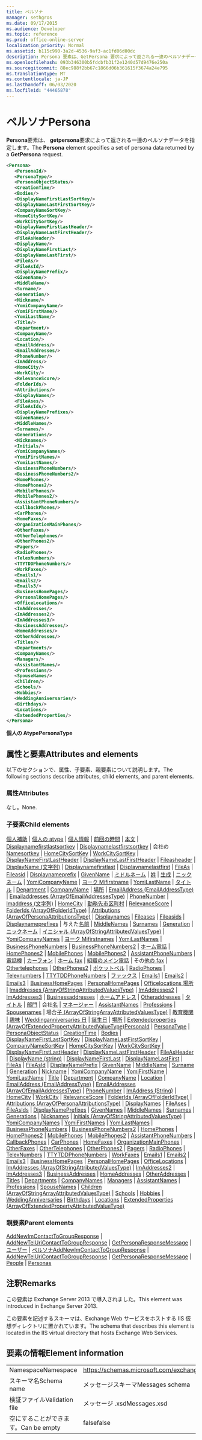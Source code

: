 ```yaml
---
title: ペルソナ
manager: sethgros
ms.date: 09/17/2015
ms.audience: Developer
ms.topic: reference
ms.prod: office-online-server
localization_priority: Normal
ms.assetid: b115c990-3a2d-4536-9af3-ac1fd06d00dc
description: Persona 要素は、GetPersona 要求によって返される一連のペルソナデータを指定します。
ms.openlocfilehash: 093b346300b5fdcbfb31f2e1240d57d9476e250a
ms.sourcegitcommit: 88ec988f2bb67c1866d06b361615f3674a24e795
ms.translationtype: MT
ms.contentlocale: ja-JP
ms.lasthandoff: 06/03/2020
ms.locfileid: "44465878"
---
```

# <a name="persona"></a><span data-ttu-id="91453-103">ペルソナ</span><span class="sxs-lookup"><span data-stu-id="91453-103">Persona</span></span>

<span data-ttu-id="91453-104">**Persona**要素は、 **getpersona**要求によって返される一連のペルソナデータを指定します。</span><span class="sxs-lookup"><span data-stu-id="91453-104">The **Persona** element specifies a set of persona data returned by a **GetPersona** request.</span></span> 
  
```XML
<Persona>
   <PersonaId/>
   <PersonaType/>
   <PersonaObjectStatus/>
   <CreationTime/>
   <Bodies/>
   <DisplayNameFirstLastSortKey/>
   <DisplayNameLastFirstSortKey/>
   <CompanyNameSortKey/>
   <HomeCitySortKey/>
   <WorkCitySortKey/>
   <DisplayNameFirstLastHeader/>
   <DisplayNameLastFirstHeader/>
   <FileAsHeader/>
   <DisplayName/>
   <DisplayNameFirstLast/>
   <DisplayNameLastFirst/>
   <FileAs/>
   <FileAsId/>
   <DisplayNamePrefix/>
   <GivenName/>
   <MiddleName/>
   <Surname/>
   <Generation/>
   <Nickname/>
   <YomiCompanyName/>
   <YomiFirstName/>
   <YomiLastName/>
   <Title/>
   <Department/>
   <CompanyName/>
   <Location/>
   <EmailAddress/>
   <EmailAddresses/>
   <PhoneNumber/>
   <ImAddress/>
   <HomeCity/>
   <WorkCity/>
   <RelevanceScore/>
   <FolderIds/>
   <Attributions/>
   <DisplayNames/>
   <FileAses/>
   <FileAsIds/>
   <DisplayNamePrefixes/>
   <GivenNames/>
   <MiddleNames/>
   <Surnames/>
   <Generations/>
   <Nicknames/>
   <Initials/>
   <YomiCompanyNames/>
   <YomiFirstNames/>
   <YomiLastNames/>
   <BusinessPhoneNumbers/>
   <BusinessPhoneNumbers2/>
   <HomePhones/>
   <HomePhones2/>
   <MobilePhones/>
   <MobilePhones2/>
   <AssistantPhoneNumbers/>
   <CallbackPhones/>
   <CarPhones/>
   <HomeFaxes/>
   <OrganizationMainPhones/>
   <OtherFaxes/>
   <OtherTelephones/>
   <OtherPhones2/>
   <Pagers/>
   <RadioPhones/>
   <TelexNumbers/>
   <TTYTDDPhoneNumbers/>
   <WorkFaxes/>
   <Emails1/>
   <Emails2/>
   <Emails3/>
   <BusinessHomePages/>
   <PersonalHomePages/>
   <OfficeLocations/>
   <ImAddresses/>
   <ImAddresses2/>
   <ImAddresses3/>
   <BusinessAddresses/>
   <HomeAddresses/>
   <OtherAddresses/>
   <Titles/>
   <Departments/>
   <CompanyNames/>
   <Managers/>
   <AssistantNames/>
   <Professions/>
   <SpouseNames/>
   <Children/>
   <Schools/>
   <Hobbies/>
   <WeddingAnniversaries/>
   <Birthdays/>
   <Locations/>
   <ExtendedProperties/>
</Persona>

```

 <span data-ttu-id="91453-105">**個人の Atype**</span><span class="sxs-lookup"><span data-stu-id="91453-105">**PersonaType**</span></span>
## <a name="attributes-and-elements"></a><span data-ttu-id="91453-106">属性と要素</span><span class="sxs-lookup"><span data-stu-id="91453-106">Attributes and elements</span></span>

<span data-ttu-id="91453-107">以下のセクションで、属性、子要素、親要素について説明します。</span><span class="sxs-lookup"><span data-stu-id="91453-107">The following sections describe attributes, child elements, and parent elements.</span></span>
  
### <a name="attributes"></a><span data-ttu-id="91453-108">属性</span><span class="sxs-lookup"><span data-stu-id="91453-108">Attributes</span></span>

<span data-ttu-id="91453-109">なし。</span><span class="sxs-lookup"><span data-stu-id="91453-109">None.</span></span>
  
### <a name="child-elements"></a><span data-ttu-id="91453-110">子要素</span><span class="sxs-lookup"><span data-stu-id="91453-110">Child elements</span></span>

<span data-ttu-id="91453-111">[個人補助](personaid.md)  | [個人の atype](personatype.md)  | [個人情報](personaobjectstatus.md)  | [前回の時間](creationtime.md)  | [本文](bodies.md)  | [Displaynamefirstlastsortkey](displaynamefirstlastsortkey.md)  | [Displaynamelastfirstsortkey](displaynamelastfirstsortkey.md)  | 会社の[Namesortkey](companynamesortkey.md)  | [HomeCitySortKey](homecitysortkey.md)  | [WorkCitySortKey](workcitysortkey.md)  | [DisplayNameFirstLastHeader](displaynamefirstlastheader.md)  | [DisplayNameLastFirstHeader](displaynamelastfirstheader.md)  | [Fileasheader](fileasheader.md)  | [DisplayName (文字列)](displayname-string.md)  | [Displaynamefirstlast](displaynamefirstlast.md)  | [Displaynamelastfirst](displaynamelastfirst.md)  | [FileAs](fileas.md)  | [Fileasid](fileasid.md)  | [Displaynameprefix](displaynameprefix.md)  | [GivenName](givenname.md)  | [ミドルネーム](middlename.md)  | [姓](surname.md)  | [生成](generation.md)  | [ニックネーム](nickname.md)  | [YomiCompanyName](yomicompanyname.md)  | [ヨーク Mifirstname](yomifirstname.md)  | [YomiLastName](yomilastname.md)  | [タイトル](title.md)  | [Department](department.md)  | [CompanyName](companyname.md)  | [場所](location.md)  | [EmailAddress (EmailAddressType)](emailaddress-emailaddresstype.md)  | [Emailaddresses (ArrayOfEmailAddressesType)](emailaddresses-arrayofemailaddressestype.md)  | [PhoneNumber](phonenumber.md)  | [Imaddress (文字列)](imaddress-string.md)  | [HomeCity](homecity.md)  | [勤務先市区町村](workcity.md)  | [RelevanceScore](relevancescore.md)  | [FolderIds (ArrayOfFolderIdType)](folderids-arrayoffolderidtype.md)  | [Attributions (ArrayOfPersonaAttributionsType)](attributions-arrayofpersonaattributionstype.md)  | [Displaynames](displaynames.md)  | [Fileases](fileases.md)  | [Fileasids](fileasids.md)  | [Displaynameprefixes](displaynameprefixes.md)  | 与えた[名前](givennames.md)  | [MiddleNames](middlenames.md)  | [Surnames](surnames.md)  | [Generation](generations.md)  | [ニックネーム](nicknames.md)  | [イニシャル (ArrayOfStringAttributedValuesType)](initials-arrayofstringattributedvaluestype.md)  | [YomiCompanyNames](yomicompanynames.md)  | [ヨーク Mifirstnames](yomifirstnames.md)  | [YomiLastNames](yomilastnames.md)  | [BusinessPhoneNumbers](businessphonenumbers.md)  | [BusinessPhoneNumbers2](businessphonenumbers2.md)  | [ホーム電話](homephones.md)  | [HomePhones2](homephones2.md)  | [MobilePhones](mobilephones.md)  | [MobilePhones2](mobilephones2.md)  | [AssistantPhoneNumbers](assistantphonenumbers.md)  | [電話機](callbackphones.md)  | [カーフォン](carphones.md)  | [ホーム fax](homefaxes.md)  | [組織のメイン電話](organizationmainphones.md)  | その[他の fax](otherfaxes.md)  | [Othertelephones](othertelephones.md)  | [OtherPhones2](otherphones2.md)  | [ポケットベル](pagers.md)  | [RadioPhones](radiophones.md)  | [Telexnumbers](telexnumbers.md)  | [TTYTDDPhoneNumbers](ttytddphonenumbers.md)  | [ファックス](workfaxes.md)  | [Emails1](emails1.md)  | [Emails2](emails2.md)  | [Emails3](emails3.md)  | [BusinessHomePages](businesshomepages.md)  | [PersonalHomePages](personalhomepages.md)  | [Officelocations 場所](officelocations.md)  | [Imaddresses (ArrayOfStringAttributedValuesType)](imaddresses-arrayofstringattributedvaluestype.md)  | [ImAddresses2](imaddresses2.md)  | [ImAddresses3](imaddresses3.md)  | [Businessaddresses](businessaddresses.md)  | [ホームアドレス](homeaddresses.md)  | [Otheraddresses](otheraddresses.md)  | [タイトル](titles.md)  | [部門](departments.md)  | 会社[名](companynames.md)  | [マネージャー](managers.md)  | [AssistantNames](assistantnames.md)  | [Professions](professions.md)  | [Spousenames](spousenames.md)  |  場合[子 (ArrayOfStringArrayAttributedValuesType)](children-arrayofstringarrayattributedvaluestype.md)  | [教育機関](schools.md)  | [趣味](hobbies.md)  | [Weddinganniversaries 日](weddinganniversaries.md)  | [誕生日](birthdays.md)  | [場所](locations.md)  | [Extendedproperties (ArrayOfExtendedPropertyAttributedValueType)](extendedproperties-arrayofextendedpropertyattributedvaluetype.md)</span><span class="sxs-lookup"><span data-stu-id="91453-111">[PersonaId](personaid.md) | [PersonaType](personatype.md) | [PersonaObjectStatus](personaobjectstatus.md) | [CreationTime](creationtime.md) | [Bodies](bodies.md) | [DisplayNameFirstLastSortKey](displaynamefirstlastsortkey.md) | [DisplayNameLastFirstSortKey](displaynamelastfirstsortkey.md) | [CompanyNameSortKey](companynamesortkey.md) | [HomeCitySortKey](homecitysortkey.md) | [WorkCitySortKey](workcitysortkey.md) | [DisplayNameFirstLastHeader](displaynamefirstlastheader.md) | [DisplayNameLastFirstHeader](displaynamelastfirstheader.md) | [FileAsHeader](fileasheader.md) | [DisplayName (string)](displayname-string.md) | [DisplayNameFirstLast](displaynamefirstlast.md) | [DisplayNameLastFirst](displaynamelastfirst.md) | [FileAs](fileas.md) | [FileAsId](fileasid.md) | [DisplayNamePrefix](displaynameprefix.md) | [GivenName](givenname.md) | [MiddleName](middlename.md) | [Surname](surname.md) | [Generation](generation.md) | [Nickname](nickname.md) | [YomiCompanyName](yomicompanyname.md) | [YomiFirstName](yomifirstname.md) | [YomiLastName](yomilastname.md) | [Title](title.md) | [Department](department.md) | [CompanyName](companyname.md) | [Location](location.md) | [EmailAddress (EmailAddressType)](emailaddress-emailaddresstype.md) | [EmailAddresses (ArrayOfEmailAddressesType)](emailaddresses-arrayofemailaddressestype.md) | [PhoneNumber](phonenumber.md) | [ImAddress (String)](imaddress-string.md) | [HomeCity](homecity.md) | [WorkCity](workcity.md) | [RelevanceScore](relevancescore.md) | [FolderIds (ArrayOfFolderIdType)](folderids-arrayoffolderidtype.md) | [Attributions (ArrayOfPersonaAttributionsType)](attributions-arrayofpersonaattributionstype.md) | [DisplayNames](displaynames.md) | [FileAses](fileases.md) | [FileAsIds](fileasids.md) | [DisplayNamePrefixes](displaynameprefixes.md) | [GivenNames](givennames.md) | [MiddleNames](middlenames.md) | [Surnames](surnames.md) | [Generations](generations.md) | [Nicknames](nicknames.md) | [Initials (ArrayOfStringAttributedValuesType)](initials-arrayofstringattributedvaluestype.md) | [YomiCompanyNames](yomicompanynames.md) | [YomiFirstNames](yomifirstnames.md) | [YomiLastNames](yomilastnames.md) | [BusinessPhoneNumbers](businessphonenumbers.md) | [BusinessPhoneNumbers2](businessphonenumbers2.md) | [HomePhones](homephones.md) | [HomePhones2](homephones2.md) | [MobilePhones](mobilephones.md) | [MobilePhones2](mobilephones2.md) | [AssistantPhoneNumbers](assistantphonenumbers.md) | [CallbackPhones](callbackphones.md) | [CarPhones](carphones.md) | [HomeFaxes](homefaxes.md) | [OrganizationMainPhones](organizationmainphones.md) | [OtherFaxes](otherfaxes.md) | [OtherTelephones](othertelephones.md) | [OtherPhones2](otherphones2.md) | [Pagers](pagers.md) | [RadioPhones](radiophones.md) | [TelexNumbers](telexnumbers.md) | [TTYTDDPhoneNumbers](ttytddphonenumbers.md) | [WorkFaxes](workfaxes.md) | [Emails1](emails1.md) | [Emails2](emails2.md) | [Emails3](emails3.md) | [BusinessHomePages](businesshomepages.md) | [PersonalHomePages](personalhomepages.md) | [OfficeLocations](officelocations.md) | [ImAddresses (ArrayOfStringAttributedValuesType)](imaddresses-arrayofstringattributedvaluestype.md) | [ImAddresses2](imaddresses2.md) | [ImAddresses3](imaddresses3.md) | [BusinessAddresses](businessaddresses.md) | [HomeAddresses](homeaddresses.md) | [OtherAddresses](otheraddresses.md) | [Titles](titles.md) | [Departments](departments.md) | [CompanyNames](companynames.md) | [Managers](managers.md) | [AssistantNames](assistantnames.md) | [Professions](professions.md) | [SpouseNames](spousenames.md) | [Children (ArrayOfStringArrayAttributedValuesType)](children-arrayofstringarrayattributedvaluestype.md) | [Schools](schools.md) | [Hobbies](hobbies.md) | [WeddingAnniversaries](weddinganniversaries.md) | [Birthdays](birthdays.md) | [Locations](locations.md) | [ExtendedProperties (ArrayOfExtendedPropertyAttributedValueType)](extendedproperties-arrayofextendedpropertyattributedvaluetype.md)</span></span>
  
### <a name="parent-elements"></a><span data-ttu-id="91453-112">親要素</span><span class="sxs-lookup"><span data-stu-id="91453-112">Parent elements</span></span>

<span data-ttu-id="91453-113">[AddNewImContactToGroupResponse](addnewimcontacttogroupresponse.md)  | [AddNewTelUriContactToGroupResponse](addnewteluricontacttogroupresponse.md)  | [GetPersonaResponseMessage](getpersonaresponsemessage.md)  | [ユーザー](people.md)  | [ペルソナ](personas-ex15websvcsotherref.md)</span><span class="sxs-lookup"><span data-stu-id="91453-113">[AddNewImContactToGroupResponse](addnewimcontacttogroupresponse.md) | [AddNewTelUriContactToGroupResponse](addnewteluricontacttogroupresponse.md) | [GetPersonaResponseMessage](getpersonaresponsemessage.md) | [People](people.md) | [Personas](personas-ex15websvcsotherref.md)</span></span>
  
## <a name="remarks"></a><span data-ttu-id="91453-114">注釈</span><span class="sxs-lookup"><span data-stu-id="91453-114">Remarks</span></span>

<span data-ttu-id="91453-115">この要素は Exchange Server 2013 で導入されました。</span><span class="sxs-lookup"><span data-stu-id="91453-115">This element was introduced in Exchange Server 2013.</span></span>
  
<span data-ttu-id="91453-116">この要素を記述するスキーマは、Exchange Web サービスをホストする IIS 仮想ディレクトリに置かれています。</span><span class="sxs-lookup"><span data-stu-id="91453-116">The schema that describes this element is located in the IIS virtual directory that hosts Exchange Web Services.</span></span>
  
## <a name="element-information"></a><span data-ttu-id="91453-117">要素の情報</span><span class="sxs-lookup"><span data-stu-id="91453-117">Element information</span></span>

|||
|:-----|:-----|
|<span data-ttu-id="91453-118">Namespace</span><span class="sxs-lookup"><span data-stu-id="91453-118">Namespace</span></span>  <br/> |https://schemas.microsoft.com/exchange/services/2006/messages  <br/> |
|<span data-ttu-id="91453-119">スキーマ名</span><span class="sxs-lookup"><span data-stu-id="91453-119">Schema name</span></span>  <br/> |<span data-ttu-id="91453-120">メッセージスキーマ</span><span class="sxs-lookup"><span data-stu-id="91453-120">Messages schema</span></span>  <br/> |
|<span data-ttu-id="91453-121">検証ファイル</span><span class="sxs-lookup"><span data-stu-id="91453-121">Validation file</span></span>  <br/> |<span data-ttu-id="91453-122">メッセージ .xsd</span><span class="sxs-lookup"><span data-stu-id="91453-122">Messages.xsd</span></span>  <br/> |
|<span data-ttu-id="91453-123">空にすることができます。</span><span class="sxs-lookup"><span data-stu-id="91453-123">Can be empty</span></span>  <br/> |<span data-ttu-id="91453-124">false</span><span class="sxs-lookup"><span data-stu-id="91453-124">false</span></span>  <br/> |
   

